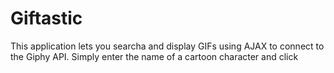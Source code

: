 # Giftastic

This application lets you searcha and display GIFs using AJAX to connect to the Giphy API. Simply enter the name of a cartoon character and click
